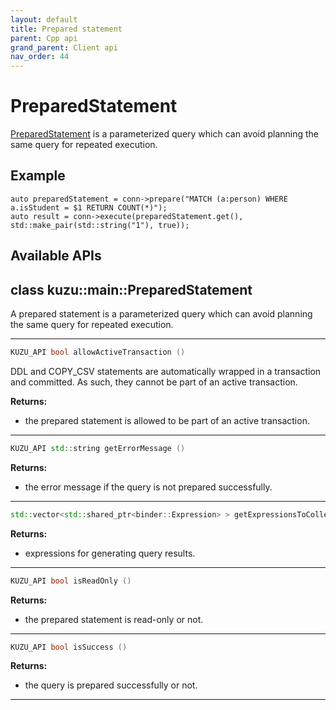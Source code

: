 ```yaml
---
layout: default
title: Prepared statement
parent: Cpp api
grand_parent: Client api
nav_order: 44
---
```


# PreparedStatement
[PreparedStatement](#PreparedStatement) is a parameterized query which can avoid planning the same query for repeated execution.  

## Example
```
auto preparedStatement = conn->prepare("MATCH (a:person) WHERE a.isStudent = $1 RETURN COUNT(*)");
auto result = conn->execute(preparedStatement.get(), std::make_pair(std::string("1"), true));
```

## Available APIs

## class kuzu::main::PreparedStatement

A prepared statement is a parameterized query which can avoid planning the same query for repeated execution.  

---

```c++
KUZU_API bool allowActiveTransaction ()
```
DDL and COPY_CSV statements are automatically wrapped in a transaction and committed. As such, they cannot be part of an active transaction. 

**Returns:**
- the prepared statement is allowed to be part of an active transaction. 

---

```c++
KUZU_API std::string getErrorMessage ()
```

**Returns:**
- the error message if the query is not prepared successfully. 

---

```c++
std::vector<std::shared_ptr<binder::Expression> > getExpressionsToCollect ()
```

**Returns:**
- expressions for generating query results. 

---

```c++
KUZU_API bool isReadOnly ()
```

**Returns:**
- the prepared statement is read-only or not. 

---

```c++
KUZU_API bool isSuccess ()
```

**Returns:**
- the query is prepared successfully or not. 

---
